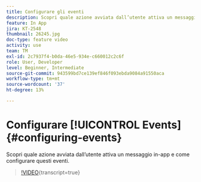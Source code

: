 ```yaml
---
title: Configurare gli eventi
description: Scopri quale azione avviata dall’utente attiva un messaggio in-app e come configurare questi eventi.
feature: In App
jira: KT-2548
thumbnail: 26245.jpg
doc-type: feature video
activity: use
team: TM
exl-id: 2c7937f4-b0da-46e5-934e-c660012c2c6f
role: User, Developer
level: Beginner, Intermediate
source-git-commit: 943599bd7ce139ef846f093ebda9084a91550aca
workflow-type: tm+mt
source-wordcount: '37'
ht-degree: 13%

---
```


# Configurare [!UICONTROL Events] {#configuring-events}

Scopri quale azione avviata dall’utente attiva un messaggio in-app e come configurare questi eventi.

>[!VIDEO](https://video.tv.adobe.com/v/327918?learn=on&captions=ita){transcript=true}
